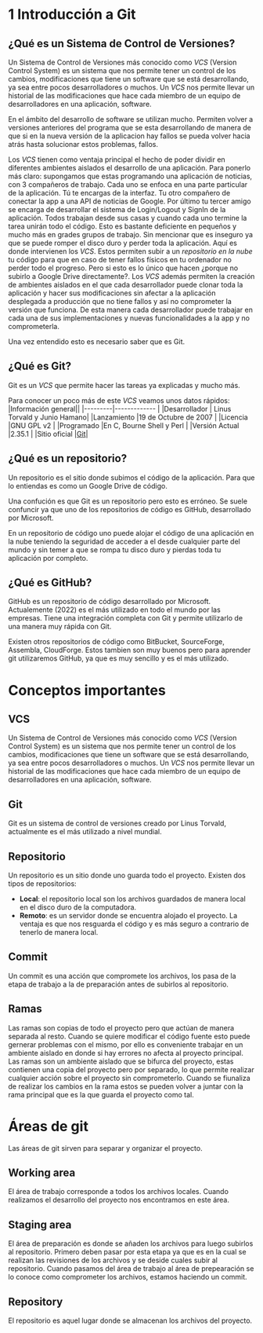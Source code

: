 # **1 Introducción a Git**

## ¿Qué es un Sistema de Control de Versiones?

Un Sistema de Control de Versiones más conocido como *VCS* (Version Control System) es un sistema que nos permite tener un control de los cambios, modificaciones que tiene un software que se está desarrollando, ya sea entre pocos desarrolladores o muchos. Un *VCS* nos permite llevar un historial de las modificaciones que hace cada miembro de un equipo de desarrolladores en una aplicación, software. 

En el ámbito del desarrollo de software se utilizan mucho. Permiten volver a versiones anteriores del programa que se esta desarrollando de manera de que si en la nueva versión de la aplicacion hay fallos se pueda volver hacia atrás hasta solucionar estos problemas, fallos. 

Los *VCS* tienen como ventaja principal el hecho de poder dividir en diferentes ambientes aislados el desarrollo de una aplicación. Para ponerlo más claro: supongamos que estas programando una aplicación de noticias, con 3 compañeros de trabajo. Cada uno se enfoca en una parte particular de la aplicación. Tú te encargas de la interfaz. Tu otro compañero de conectar la app a una API de noticias de Google. Por último tu tercer amigo se encarga de desarrollar el sistema de Login/Logout y SignIn de la aplicación. Todos trabajan desde sus casas y cuando cada uno termine la tarea unirán todo el código. Esto es bastante deficiente en pequeños y mucho más en grades grupos de trabajo. Sin mencionar que es inseguro ya que se puede romper el disco duro y perder toda la aplicación. Aquí es donde intervienen los *VCS*. Estos permiten subir a un *repositorio en la nube* tu código para que en caso de tener fallos físicos en tu ordenador no perder todo el progreso. Pero si esto es lo único que hacen ¿porque no subirlo a Google Drive directamente?. Los *VCS* además permiten la creación de ambientes aislados en el que cada desarrollador puede clonar toda la aplicación y hacer sus modificaciones sin afectar a la aplicación desplegada a producción que no tiene fallos y así no comprometer la versión que funciona. De esta manera cada desarrollador puede trabajar en cada una de sus implementaciones y nuevas funcionalidades a la app y no comprometerla.

 Una vez entendido esto es necesario saber que es Git.

## ¿Qué es Git?

Git es un *VCS* que permite hacer las tareas ya explicadas y mucho más. 

Para conocer un poco más de este *VCS*  veamos unos datos rápidos:
|Información general||
|---------|------------- |
|Desarrollador | Linus Torvald y Junio Hamano|
|Lanzamiento |19 de Octubre de 2007 |
|Licencia |GNU GPL v2 |
|Programado |En C, Bourne Shell y Perl |
|Versión Actual |2.35.1 |
|Sitio oficial |<a href="http://git-scm.com/">Git</a>|

## ¿Qué es un repositorio?

Un repositorio es el sitio donde subimos el código de la aplicación. Para que lo entiendas es como un Google Drive de código. 

Una confución es que Git es un repositorio pero esto es erróneo. Se suele confuncir ya que uno de los repositorios de código es GitHub, desarrollado por Microsoft. 

En un repositorio de código uno puede alojar el código de una aplicación en la nube teniendo la seguridad de acceder a el desde cualquier parte del mundo y sin temer a que se rompa tu disco duro y pierdas toda tu aplicación por completo. 

## ¿Qué es GitHub?

GitHub es un repositorio de código desarrollado por Microsoft. Actualemente (2022) es el más utilizado en todo el mundo por las empresas. Tiene una integración completa con Git y permite utilizarlo de una manera muy rápida con Git. 

Existen otros repositorios de código como BitBucket, SourceForge, Assembla, CloudForge. Estos tambien son muy buenos pero para aprender git utilizaremos GitHub, ya que es muy sencillo y es el más utilizado. 

# **Conceptos importantes**

## VCS

Un Sistema de Control de Versiones más conocido como *VCS* (Version Control System) es un sistema que nos permite tener un control de los cambios, modificaciones que tiene un software que se está desarrollando, ya sea entre pocos desarrolladores o muchos. Un *VCS* nos permite llevar un historial de las modificaciones que hace cada miembro de un equipo de desarrolladores en una aplicación, software. 

## Git

Git es un sistema de control de versiones creado por Linus Torvald, actualmente es el más utilizado a nivel mundial.

## Repositorio

Un repositorio es un sitio donde uno guarda todo el proyecto. Existen dos tipos de repositorios:
* **Local**: el repositorio local son los archivos guardados de manera local en el disco duro de la computadora.
* **Remoto**: es un servidor donde se encuentra alojado el proyecto. La ventaja es que nos resguarda el código y es más seguro a contrario de tenerlo de manera local.

## Commit

Un commit es una acción que compromete los archivos, los pasa de la etapa de trabajo a la de preparación antes de subirlos al repositorio.
## Ramas

Las ramas son copias de todo el proyecto pero que actúan de manera separada al resto. Cuando se quiere modificar el código fuente esto puede gernerar problemas con el mismo, por ello es conveniente trabajar en un ambiente aislado en donde si hay errores no afecta al proyecto principal. Las ramas son un ambiente aislado que se bifurca del proyecto, estas contienen una copia del proyecto pero por separado, lo que permite realizar cualquier acción sobre el proyecto sin comprometerlo. Cuando se fiunaliza de realizar los cambios en la rama estos se pueden volver a juntar con la rama principal que es la que guarda el proyecto como tal. 

# **Áreas de git**

Las áreas de git sirven para separar y organizar el proyecto.

## Working area

El área de trabajo corresponde a todos los archivos locales. Cuando realizamos el desarrollo del proyecto nos encontramos en este área.

## Staging area

El área de preparación es donde se añaden los archivos para luego subirlos al repositorio. Primero deben pasar por esta etapa ya que es en la cual se realizan las revisiones de los archivos y se deside cuales subir al repositorio. Cuando pasamos del área de trabajo al área de prepearación se lo conoce como comprometer los archivos, estamos haciendo un commit.
## Repository

El repositorio es aquel lugar donde se almacenan los archivos del proyecto.
